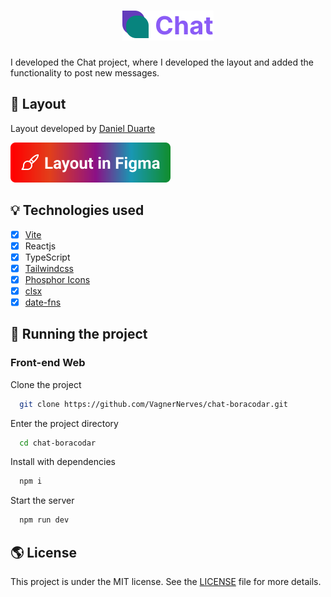 <h1 align="center">
  <img alt="Chat" title="Chat" src="./public/logoprojectchat.svg" />
</h1>

I developed the Chat project, where I developed the layout and added the functionality to post new messages.

<!-- ## 🎥 Implementation Video

In the GitHub edit, drag the video that it already puts on github itself. -->

## 🎨 Layout

Layout developed by [Daniel Duarte](https://www.linkedin.com/in/daniel2d/)

[![Layout in Figma](https://github.com/VagnerNerves/default-readme/blob/main/assets/layout-in-figma.svg)](<https://www.figma.com/file/f6134LKksdoAWks0pcsOYL/%23boraCodar---Desafio-4-(Community)?node-id=239%3A23&t=icpfT6PDlgpmecJX-1>)

<!-- ## 👏 Learning and more implementations

Describe what you learned and implemented in the project. -->

## 💡 Technologies used

- [x] [Vite](https://vitejs.dev/)
- [x] Reactjs
- [x] TypeScript
- [x] [Tailwindcss](https://tailwindcss.com/)
- [x] [Phosphor Icons](https://phosphoricons.com/)
- [x] [clsx](https://github.com/lukeed/clsx)
- [x] [date-fns](https://date-fns.org/)

## 🚀 Running the project

<!-- ### Back-end

Clone the project

```bash
  git clone https://link-para-o-projeto
```

Enter the project directory

```bash
  cd my-project
```

Install with dependencies

```bash
  npm install
```

Start the server

```bash
  npm run start
``` -->

### Front-end Web

Clone the project

```bash
  git clone https://github.com/VagnerNerves/chat-boracodar.git
```

Enter the project directory

```bash
  cd chat-boracodar
```

Install with dependencies

```bash
  npm i
```

Start the server

```bash
  npm run dev
```

<!-- ## 📝 Routes

[![Run in Postman](https://github.com/VagnerNerves/default-readme/blob/main/assets/run-in-postman.svg)](https://app.getpostman.com/run-collection/link)
[![Run in Insomnia](https://github.com/VagnerNerves/default-readme/blob/main/assets/run-in-insomnia.svg)](https://insomnia.rest/run/?label=NAMEPROJECT&uri=LINK) -->

## 🌎 License

This project is under the MIT license. See the [LICENSE](https://choosealicense.com/licenses/mit/) file for more details.
